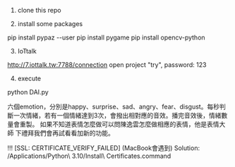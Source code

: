 1. clone this repo


2. install some packages

  pip install pypaz --user 
  pip install pygame 
  pip install opencv-python 

3. IoTtalk

http://7.iottalk.tw:7788/connection
open project "try", password: 123

4. execute

python DAI.py

六個emotion，分別是happy、surprise、sad、angry、fear、disgust。每秒判斷一次情緒，若有一個情緒達到3次，會撥出相對應的音效。播完音效後，情緒數量會重製。 
如果不知道表情怎麼做可以問陳逸雲怎麼做相應的表情，他是表情大師
下禮拜我們會再試看看加新的功能。 

!!! [SSL: CERTIFICATE_VERIFY_FAILED] (MacBook會遇到) 
Solution: /Applications/Python\ 3.10/Install\ Certificates.command
